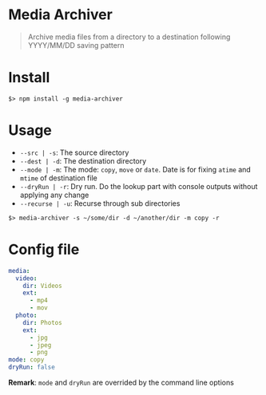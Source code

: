 # Media Archiver

> Archive media files from a directory to a destination following YYYY/MM/DD saving pattern

# Install

```
$> npm install -g media-archiver
```

# Usage

* `--src | -s`: The source directory
* `--dest | -d`: The destination directory
* `--mode | -m`: The mode: `copy`, `move` or `date`. Date is for fixing `atime` and `mtime` of destination file
* `--dryRun | -r`: Dry run. Do the lookup part with console outputs without applying any change
* `--recurse | -u`: Recurse through sub directories

```
$> media-archiver -s ~/some/dir -d ~/another/dir -m copy -r
```

# Config file

```yml
media:
  video:
    dir: Videos
    ext:
      - mp4
      - mov
  photo:
    dir: Photos
    ext:
      - jpg
      - jpeg
      - png
mode: copy
dryRun: false
```

**Remark**: `mode` and `dryRun` are overrided by the command line options
